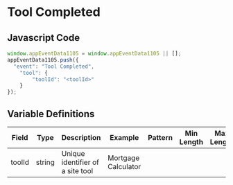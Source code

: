 # Tool Completed

## Javascript Code
```js
window.appEventData1105 = window.appEventData1105 || [];
appEventData1105.push({
  "event": "Tool Completed",
    "tool": {
        "toolId": "<toolId>"
    }
});
```

## Variable Definitions

|Field|Type|Description|Example|Pattern|Min Length|Max Length|Minimum|Maximum|Multiple Of|
| --- | --- | --- | --- | --- | --- | --- | --- | --- | --- |
|toolId|string|Unique identifier of a site tool|Mortgage Calculator|||||||
